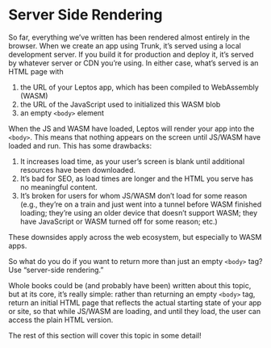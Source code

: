# Server Side Rendering

So far, everything we’ve written has been rendered almost entirely in the browser. When we create an app using Trunk, it’s served using a local development server. If you build it for production and deploy it, it’s served by whatever server or CDN you’re using. In either case, what’s served is an HTML page with

1. the URL of your Leptos app, which has been compiled to WebAssembly (WASM)
2. the URL of the JavaScript used to initialized this WASM blob
3. an empty `<body>` element

When the JS and WASM have loaded, Leptos will render your app into the `<body>`. This means that nothing appears on the screen until JS/WASM have loaded and run. This has some drawbacks:

1. It increases load time, as your user’s screen is blank until additional resources have been downloaded.
2. It’s bad for SEO, as load times are longer and the HTML you serve has no meaningful content.
3. It’s broken for users for whom JS/WASM don’t load for some reason (e.g., they’re on a train and just went into a tunnel before WASM finished loading; they’re using an older device that doesn’t support WASM; they have JavaScript or WASM turned off for some reason; etc.)

These downsides apply across the web ecosystem, but especially to WASM apps.

So what do you do if you want to return more than just an empty `<body>` tag? Use “server-side rendering.”

Whole books could be (and probably have been) written about this topic, but at its core, it’s really simple: rather than returning an empty `<body>` tag, return an initial HTML page that reflects the actual starting state of your app or site, so that while JS/WASM are loading, and until they load, the user can access the plain HTML version.

The rest of this section will cover this topic in some detail!
